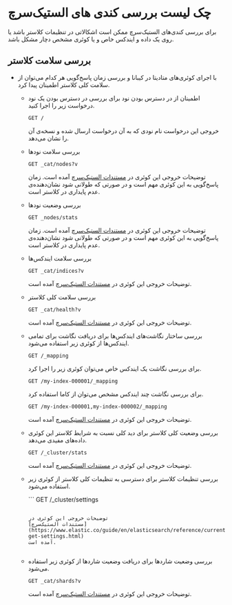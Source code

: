 # چک لیست بررسی کندی های الستیک‌سرچ

برای بررسی کندی‌های الستیک‌سرچ ممکن است اشکالاتی در تنظیمات کلاستر باشد یا روی یک داده و ایندکس خاص و یا کوئری مشخص دچار مشکل باشد.

## بررسی سلامت کلاستر

* با اجرای کوئری‌های متادیتا در کیبانا و بررسی زمان پاسخ‌گویی هر کدام می‌توان از سلامت کلی کلاستر اطمینان پیدا کرد.


    * اطمینان از در دسترس بودن نود
        برای بررسی در دسترس بودن یک نود درخواست زیر را اجرا کنید.

        ```
        GET /
        ```
        خروجی این درخواست نام نودی که به آن درخواست ارسال شده و نسخه‌ی آن را نشان می‌دهد.


    * بررسی سلامت نودها
        
        ```
        GET _cat/nodes?v
        ```
        توضیحات خروجی این کوئری در 
        [مستندات الستیک‌سرچ](https://www.elastic.co/guide/en/elasticsearch/reference/current/cat-nodes.html)
        آمده است.
        زمان پاسخ‌گویی به این کوئری مهم است و در صورتی که طولانی شود نشان‌دهنده‌ی عدم پایداری در کلاستر است.

    * بررسی وضعیت نودها
        
        ```
        GET _nodes/stats
        ```
        توضیحات خروجی این کوئری در 
        [مستندات الستیک‌سرچ](https://www.elastic.co/guide/en/elasticsearch/reference/current/cluster-nodes-stats.html)
        آمده است.
        زمان پاسخ‌گویی به این کوئری مهم است و در صورتی که طولانی شود نشان‌دهنده‌ی عدم پایداری در کلاستر است.

    * بررسی سلامت ایندکس‌ها
        
        ```
        GET _cat/indices?v
        ```
        توضیحات خروجی این کوئری در 
        [مستندات الستیک‌سرچ](https://www.elastic.co/guide/en/elasticsearch/reference/current/cat-indices.html)
        آمده است.
        
    * بررسی سلامت کلی کلاستر
        
        ```
        GET _cat/health?v
        ```
        توضیحات خروجی این کوئری در 
        [مستندات الستیک‌سرچ](https://www.elastic.co/guide/en/elasticsearch/reference/current/cat-health.html)
        آمده است.
        
    * بررسی ساختار نگاشت‌های ایندکس‌ها
        برای دریافت نگاشت برای تمامی ایندکس‌ها از کوئری زیر استفاده می‌شود.
        ```
        GET /_mapping
        ```
        
        برای بررسی نگاشت یک ایندکس خاص می‌توان کوئری زیر را اجرا کرد.
        ```
        GET /my-index-000001/_mapping
        ```
        
        برای بررسی نگاشت چند ایندکس مشخص می‌توان از کاما استفاده کرد.
        ```
        GET /my-index-000001,my-index-000002/_mapping
        ```
        
        توضیحات خروجی این کوئری در 
        [مستندات الستیک‌سرچ](https://www.elastic.co/guide/en/elasticsearch/reference/current/indices-get-mapping.html)
        آمده است.
    
    * بررسی وضعیت کلی کلاستر
        برای دید کلی نسبت به شرایط کلاستر این کوئری داده‌های مفیدی می‌دهد.

        ```
        GET /_cluster/stats
        ```
        
        توضیحات خروجی این کوئری در 
        [مستندات الستیک‌سرچ](https://www.elastic.co/guide/en/elasticsearch/reference/current/cluster-stats.html)
        آمده است.

    * بررسی تنظیمات کلاستر
        برای دسترسی به تنظیمات کلی کلاستر از کوئری زیر استفاده می‌شود.

        ‍‍‍‍```
        GET /_cluster/settings
        ```

        توضیحات خروجی این کوئری در 
        [مستندات الستیک‌سرچ](https://www.elastic.co/guide/en/elasticsearch/reference/current/cluster-get-settings.html)
        آمده است.


    * بررسی وضعیت شارد‌ها
        برای دریافت وضعیت شاردها از کوئری زیر استفاده می‌شود.

        ```
        GET _cat/shards?v
        ```

        توضیحات خروجی این کوئری در 
        [مستندات الستیک‌سرچ](https://www.elastic.co/guide/en/elasticsearch/reference/current/cat-shards.html)
        آمده است.       
